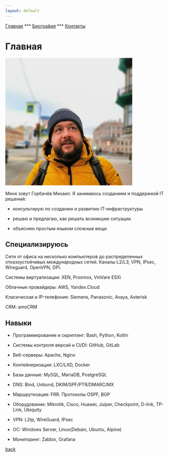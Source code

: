 ```yaml
---
layout: default
---
```

[Главная](./) *** [Биография](./bio.html) *** [Контакты](./links.html)

# Главная
![Моё фото](./12420316-2.jpg)

Меня зовут Горбачёв Михаил. Я занимаюсь созданием и поддержкой IT решений:

- консультирую по созданию и развитию IT-инфраструктуры  

- решаю и предлагаю, как решать возникшие ситуации

- объясняю простым языком сложные вещи

## Специализируюсь

Сети от офиса на несколько компьютеров до распределенных отказоустойчивых международных сетей.
Каналы L2/L3, VPN, IPsec, Wireguard, OpenVPN, DPI. 

Системы виртуализации: XEN, Proxmox, VmVare ESXi

Облачные провайдеры: AWS, Yandex.Cloud

Класическая и IP-телефония: Siemens, Panasonic, Avaya, Asterisk

CRM: amoCRM
 

## Навыки

- Программирование и скриптинг: Bash, Python, Kotlin

- Системы контроля версий и CI/DI: GitHub, GitLab

- Веб-серверы: Apache, Nginx

- Контейнеризация: LXC/LXD, Docker

- Базы данные: MySQL, MariaDB, PostgreSQL

- DNS: Bind, Unbond, DKIM/SPF/PTR/DMARC/MX

- Маршрутизация: FRR. Протоколы OSPF, BGP

- Оборудование: Mikrotik, Cisco, Huawei, Juiper, Checkpoint, D-link, TP-Link, Ubiquity

- VPN: L2tp, WireGuard, IPsec

- ОС: Windows Server, Linux(Debain, Ubuntu, Alpine)

- Мониторинг: Zabbix, Grafana 


[back](./)